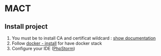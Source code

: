# MACT 

## Install project 

1. You must be to install CA and certificat wildcard : [show documentation](./docs/mkcert/readme.md)
2. Follow [docker - install](./docs/docker/install.md) for have docker stack
3. Configure your IDE ([PhpStorm](./docs/ide/phpstorm.md))
